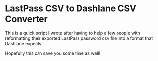 # LastPass CSV to Dashlane CSV Converter

This is a quick script I wrote after having to help a few people with reformatting their exported LastPass password csv file into a format that Dashlane expects.

Hopefully this can save you some time as well!
